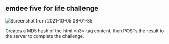 ## emdee five for life challenge

![Screenshot from 2021-10-05 08-01-35](https://user-images.githubusercontent.com/86022395/135964473-0cef185d-fc80-45c4-b9ae-5d9be9226458.png)

Creates a MD5 hash of the html \<h3> tag content, then POSTs the result to the server to complete the challenge.